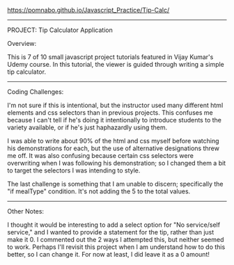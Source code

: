 https://pomnabo.github.io/Javascript_Practice/Tip-Calc/

------------------------------
PROJECT: Tip Calculator Application

Overview:

This is 7 of 10 small javascript project tutorials featured in Vijay Kumar's Udemy course. In this tutorial, the viewer is guided through writing a simple tip calculator.

------------------------------
Coding Challenges:


I'm not sure if this is intentional, but the instructor used many different html elements and css selectors than in previous projects. This confuses me because I can't tell if he's doing it intentionally to introduce students to the variety available, or if he's just haphazardly using them.

I was able to write about 90% of the html and css myself before watching his demonstrations for each, but the use of alternative designations threw me off. It was also confusing because certain css selectors were overwriting when I was following his demonstration; so I changed them a bit to target the selectors I was intending to style.

The last challenge is something that I am unable to discern; specifically the "if mealType" condition. It's not adding the 5 to the total values.

------------------------------
Other Notes:

I thought it would be interesting to add a select option for "No service/self service," and I wanted to provide a statement for the tip, rather than just make it 0. I commented out the 2 ways I attempted this, but neither seemed to work. Perhaps I'll revisit this project when I am understand how to do this better, so I can change it. For now at least, I did leave it as a 0 amount!